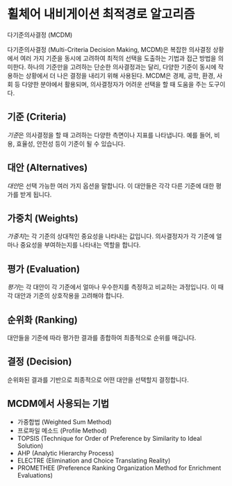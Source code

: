 # 휠체어 내비게이션 최적경로 알고리즘
 
 다기준의사결정 (MCDM)

다기준의사결정 (Multi-Criteria Decision Making, MCDM)은 복잡한 의사결정 상황에서 여러 가지 기준을 동시에 고려하여 최적의 선택을 도출하는 기법과 접근 방법을 의미한다. 하나의 기준만을 고려하는 단순한 의사결정과는 달리, 다양한 기준이 동시에 작용하는 상황에서 더 나은 결정을 내리기 위해 사용된다. MCDM은 경제, 공학, 환경, 사회 등 다양한 분야에서 활용되며, 의사결정자가 어려운 선택을 할 때 도움을 주는 도구이다.

## 기준 (Criteria)

*기준*은 의사결정을 할 때 고려하는 다양한 측면이나 지표를 나타냅니다. 예를 들어, 비용, 효율성, 안전성 등이 기준이 될 수 있습니다.
 
## 대안 (Alternatives)

*대안*은 선택 가능한 여러 가지 옵션을 말합니다. 이 대안들은 각각 다른 기준에 대한 평가를 받게 됩니다.

## 가중치 (Weights)

*가중치*는 각 기준의 상대적인 중요성을 나타내는 값입니다. 의사결정자가 각 기준에 얼마나 중요성을 부여하는지를 나타내는 역할을 합니다.

## 평가 (Evaluation)

*평가*는 각 대안이 각 기준에서 얼마나 우수한지를 측정하고 비교하는 과정입니다. 이 때 각 대안과 기준의 상호작용을 고려해야 합니다.

## 순위화 (Ranking)

대안들을 기준에 따라 평가한 결과를 종합하여 최종적으로 순위를 매깁니다.

## 결정 (Decision)

순위화된 결과를 기반으로 최종적으로 어떤 대안을 선택할지 결정합니다.

## MCDM에서 사용되는 기법

- 가중합법 (Weighted Sum Method)
- 프로파일 메소드 (Profile Method)
- TOPSIS (Technique for Order of Preference by Similarity to Ideal Solution)
- AHP (Analytic Hierarchy Process)
- ELECTRE (Elimination and Choice Translating Reality)
- PROMETHEE (Preference Ranking Organization Method for Enrichment Evaluations)
